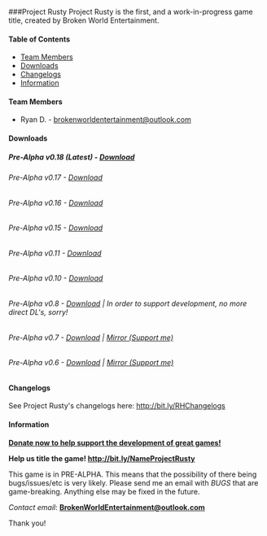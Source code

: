 ###Project Rusty
Project Rusty is the first, and a work-in-progress game title, created by Broken World Entertainment.

#### Table of Contents
* [Team Members](#team-members)
* [Downloads](#downloads)
* [Changelogs](#changelogs)
* [Information](#information)

#### Team Members
* Ryan D. - <brokenworldentertainment@outlook.com>


#### Downloads
##### Pre-Alpha v0.18 (Latest) - [Download](http://adf.ly/1bjW5f)
###### Pre-Alpha v0.17 - [Download](http://adf.ly/1bjGul)
###### Pre-Alpha v0.16 - [Download](http://adf.ly/1bjCBR)
###### Pre-Alpha v0.15 - [Download](http://adf.ly/1bj2q8)
###### Pre-Alpha v0.11 - [Download](http://adf.ly/1bhoCb) 
###### Pre-Alpha v0.10 - [Download](http://adf.ly/1bhgsp)
###### Pre-Alpha v0.8 - [Download](http://adf.ly/1bhMib) | In order to support development, no more direct DL's, sorry!
###### Pre-Alpha v0.7 - [Download](https://www.dropbox.com/s/znpgvsmqdt013px/RustyHillsRPGv07A-Installer.exe?dl=0) | [Mirror (Support me)](http://adf.ly/1bfvZk)
###### Pre-Alpha v0.6 - [Download](https://www.dropbox.com/s/p59tzu6i3pw6qtg/RustyHillsRPG-Installer.exe?dl=0) | [Mirror (Support me)](http://adf.ly/1bfvcN)

#### Changelogs
See Project Rusty's changelogs here: http://bit.ly/RHChangelogs

#### Information

**[Donate now to help support the development of great games!](https://www.paypal.me/minegg/5)**

**Help us title the game! http://bit.ly/NameProjectRusty**

This game is in PRE-ALPHA. This means that the possibility of there being bugs/issues/etc is very likely. Please send me an email with *BUGS* that are game-breaking. Anything else may be fixed in the future. 

_Contact email_: **BrokenWorldEntertainment@outlook.com**

Thank you!
